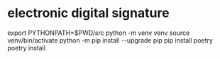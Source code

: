 # electronic digital signature
export PYTHONPATH=$PWD/src
python -m venv venv
source venv/bin/activate
python -m pip install --upgrade pip
pip install poetry
poetry install